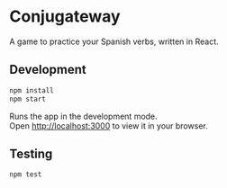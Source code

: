 # Conjugateway

A game to practice your Spanish verbs, written in React.

## Development
```bash
npm install
npm start
```

Runs the app in the development mode.\
Open [http://localhost:3000](http://localhost:3000) to view it in your browser.

## Testing
```bash
npm test
```
